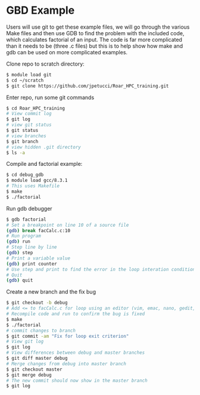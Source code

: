# GBD Example

Users will use git to get these example files, we will go through the various Make files and then use GDB to find the problem with the included code, which calculates factorial of an input.  The code is far more complicated than it needs to be (three .c files) but this is to help show how make and gdb can be used on more complicated examples. 

Clone repo to scratch directory:
```bash
$ module load git
$ cd ~/scratch
$ git clone https://github.com/jpetucci/Roar_HPC_training.git
```

Enter repo, run some git commands
```bash
$ cd Roar_HPC_training
# View commit log
$ git log
# view git status
$ git status
# view branches
$ git branch
# view hidden .git directory
$ ls -a
```

Compile and factorial example:
```bash
$ cd debug_gdb
$ module load gcc/8.3.1
# This uses Makefile
$ make 
$ ./factorial
```

Run gdb debugger
```bash
$ gdb factorial
# Set a breakpoint on line 10 of a source file
(gdb) break facCalc.c:10
# Run program
(gdb) run
# Step line by line
(gdb) step
# Print a variable value
(gdb) print counter
# Use step and print to find the error in the loop interation condition
# Quit
(gdb) quit
```

Create a new branch and the fix bug
```bash
$ git checkout -b debug
# Add <= to facCalc.c for loop using an editor (vim, emac, nano, gedit, etc.)
# Recompile code and run to confirm the bug is fixed
$ make
$ ./factorial
# commit changes to branch
$ git commit -am "Fix for loop exit criterion"
# View git log
$ git log
# View differences between debug and master branches
$ git diff master debug
# Merge changes from debug into master branch
$ git checkout master
$ git merge debug
# The new commit should now show in the master branch
$ git log
```

